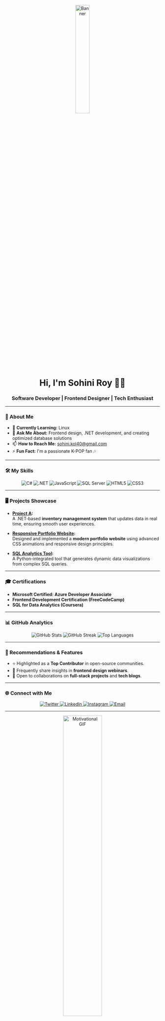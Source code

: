 <div align="center">
  <img src="https://media.giphy.com/media/xT9IgzoKnwFNmISR8I/giphy.gif" alt="Banner" width="30%">
</div>

<h1 align="center">Hi, I'm Sohini Roy 👩‍💻</h1>
<h3 align="center">Software Developer | Frontend Designer | Tech Enthusiast</h3>

---

### 📜 About Me
- 📖 **Currently Learning:** Linux  
- 💬 **Ask Me About:** Frontend design, .NET development, and creating optimized database solutions  
- 📫 **How to Reach Me:** [sohini.kol40@gmail.com](mailto:sohini.kol40@gmail.com)  
- ⚡ **Fun Fact:** I'm a passionate K-POP fan 🎶

---

### 🛠 My Skills

<div align="center">
  <img src="https://img.icons8.com/color/48/000000/c-sharp-logo.png" alt="C#" />
  <img src="https://img.icons8.com/color/48/000000/net-framework.png" alt=".NET" />
  <img src="https://img.icons8.com/color/48/000000/javascript.png" alt="JavaScript" />
  <img src="https://img.icons8.com/color/48/000000/sql.png" alt="SQL Server" />
  <img src="https://img.icons8.com/color/48/000000/html-5.png" alt="HTML5" />
  <img src="https://img.icons8.com/color/48/000000/css3.png" alt="CSS3" />
</div>

---

### 🖥 Projects Showcase

- **[Project A](https://github.com/sohini112/project-a):**  
  A .NET-based **inventory management system** that updates data in real time, ensuring smooth user experiences.
  
- **[Responsive Portfolio Website](https://github.com/sohini112/portfolio):**  
  Designed and implemented a **modern portfolio website** using advanced CSS animations and responsive design principles.

- **[SQL Analytics Tool](https://github.com/sohini112/sql-tool):**  
  A Python-integrated tool that generates dynamic data visualizations from complex SQL queries.

---

### 🎓 Certifications
- **Microsoft Certified: Azure Developer Associate**  
- **Frontend Development Certification (FreeCodeCamp)**  
- **SQL for Data Analytics (Coursera)**  

---

### 📊 GitHub Analytics

<div align="center">
  <img src="https://github-readme-stats.vercel.app/api?username=sohini112&show_icons=true&theme=material-palenight" alt="GitHub Stats" />
  <img src="https://github-readme-streak-stats.herokuapp.com?user=sohini112&theme=material-palenight" alt="GitHub Streak" />
  <img src="https://github-readme-stats.vercel.app/api/top-langs/?username=sohini112&layout=compact&theme=material-palenight" alt="Top Languages" />
</div>

---

### 🌟 Recommendations & Features

- ⭐ Highlighted as a **Top Contributor** in open-source communities.  
- 🎤 Frequently share insights in **frontend design webinars**.  
- 🤝 Open to collaborations on **full-stack projects** and **tech blogs**.

---

### 🌐 Connect with Me

<div align="center">
  <a href="https://twitter.com/sohinir02904469" target="_blank">
    <img src="https://img.icons8.com/ios-filled/50/1DA1F2/twitter--v1.png" alt="Twitter" />
  </a>
  <a href="https://www.linkedin.com/in/sohini-roy-b8b8921b6/" target="_blank">
    <img src="https://img.icons8.com/ios-filled/50/0077B5/linkedin.png" alt="LinkedIn" />
  </a>
  <a href="https://www.instagram.com/sohini_roy98/" target="_blank">
    <img src="https://img.icons8.com/ios-filled/50/E1306C/instagram-new--v1.png" alt="Instagram" />
  </a>
  <a href="mailto:sohini.kol40@gmail.com" target="_blank">
    <img src="https://img.icons8.com/ios-filled/50/EA4335/gmail-new.png" alt="Email" />
  </a>
</div>


---

<div align="center">
  <img src="https://media.giphy.com/media/f9k1tV7HyORcngKF8v/giphy.gif" alt="Motivational GIF" width="50%" />
  <p><em>"Code is like humor. When you have to explain it, it’s bad." – Cory House</em></p>
</div>
